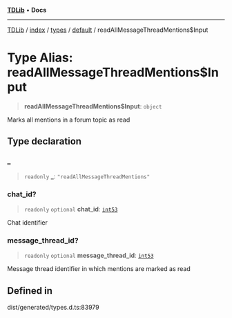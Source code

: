 [**TDLib**](../../../../../../README.md) • **Docs**

***

[TDLib](../../../../../../modules.md) / [index](../../../../../README.md) / [types](../../../README.md) / [default](../README.md) / readAllMessageThreadMentions$Input

# Type Alias: readAllMessageThreadMentions$Input

> **readAllMessageThreadMentions$Input**: `object`

Marks all mentions in a forum topic as read

## Type declaration

### \_

> `readonly` **\_**: `"readAllMessageThreadMentions"`

### chat\_id?

> `readonly` `optional` **chat\_id**: [`int53`](int53-1.md)

Chat identifier

### message\_thread\_id?

> `readonly` `optional` **message\_thread\_id**: [`int53`](int53-1.md)

Message thread identifier in which mentions are marked as read

## Defined in

dist/generated/types.d.ts:83979
